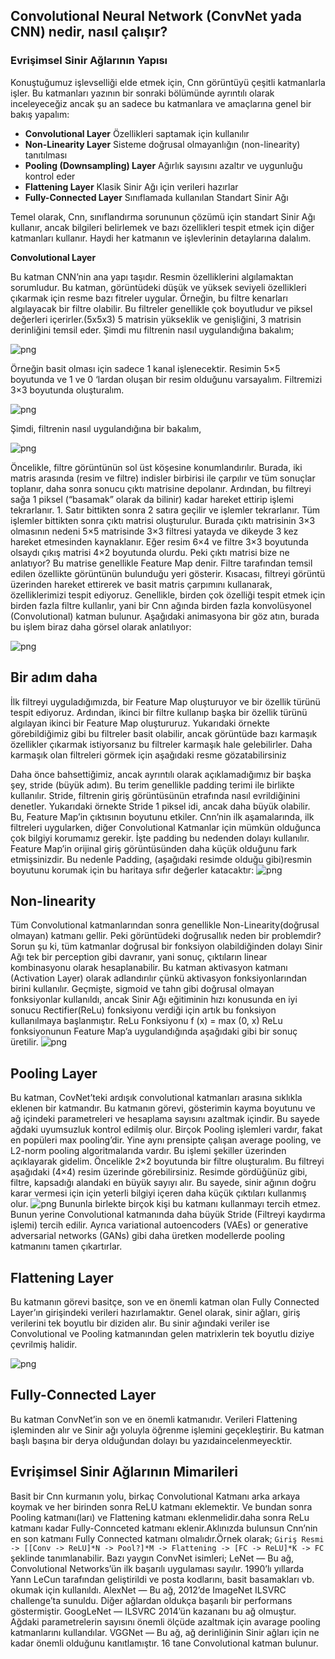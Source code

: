 ## Convolutional Neural Network (ConvNet yada CNN) nedir, nasıl çalışır?

### Evrişimsel Sinir Ağlarının Yapısı
Konuştuğumuz işlevselliği elde etmek için, Cnn görüntüyü çeşitli katmanlarla işler.
Bu katmanları yazının bir sonraki bölümünde ayrıntılı olarak inceleyeceğiz ancak şu an sadece bu katmanlara ve 
amaçlarına genel bir bakış yapalım:
  - **Convolutional Layer**  Özellikleri saptamak için kullanılır
  - **Non-Linearity Layer** Sisteme doğrusal olmayanlığın (non-linearity) tanıtılması
  - **Pooling (Downsampling) Layer** Ağırlık sayısını azaltır ve uygunluğu kontrol eder
  - **Flattening Layer** Klasik Sinir Ağı için verileri hazırlar
  - **Fully-Connected Layer**  Sınıflamada kullanılan Standart Sinir Ağı
  
  
  Temel olarak, Cnn, sınıflandırma sorununun çözümü için standart Sinir Ağı kullanır,
  ancak bilgileri belirlemek ve bazı özellikleri tespit etmek için diğer katmanları kullanır.
Haydi her katmanın ve işlevlerinin detaylarına dalalım.

**Convolutional Layer**

Bu katman CNN’nin ana yapı taşıdır. Resmin özelliklerini algılamaktan sorumludur. Bu katman, görüntüdeki düşük ve yüksek seviyeli özellikleri çıkarmak için resme bazı fitreler uygular. Örneğin, bu filtre kenarları algılayacak bir filtre olabilir. Bu filtreler genellikle çok boyutludur ve piksel değerleri içerirler.(5x5x3) 5 matrisin yükseklik ve genişliğini, 3 matrisin derinliğini temsil eder.
Şimdi mu filtrenin nasıl uygulandığına bakalım;

![png](imgs/cnn1.png?raw=true)

Örneğin basit olması için sadece 1 kanal işlenecektir.
Resimin 5×5 boyutunda ve 1 ve 0 ‘lardan oluşan bir resim olduğunu varsayalım. Filtremizi 3×3 boyutunda oluşturalım.

![png](imgs/cnn2.png?raw=true)

Şimdi, filtrenin nasıl uygulandığına bir bakalım,

![png](imgs/cnn3.png?raw=true)

Öncelikle, filtre görüntünün sol üst köşesine konumlandırılır. Burada, iki matris arasında (resim ve filtre) indisler birbirisi ile çarpılır ve tüm sonuçlar toplanır, daha sonra sonucu çıktı matrisine depolanır. Ardından, bu filtreyi sağa 1 piksel (“basamak” olarak da bilinir) kadar hareket ettirip işlemi tekrarlanır. 1. Satır bittikten sonra 2 satıra geçilir ve işlemler tekrarlanır. Tüm işlemler bittikten sonra çıktı matrisi oluşturulur. Burada çıktı matrisinin 3×3 olmasının nedeni 5×5 matrisinde 3×3 filtresi yatayda ve dikeyde 3 kez hareket etmesinden kaynaklanır.
Eğer resim 6×4 ve filtre 3×3 boyutunda olsaydı çıkış matrisi 4×2 boyutunda olurdu.
Peki çıktı matrisi bize ne anlatıyor? Bu matrise genellikle Feature Map denir. Filtre tarafından temsil edilen özellikte görüntünün bulunduğu yeri gösterir. Kısacası, filtreyi görüntü üzerinden hareket ettirerek ve basit matris çarpımını kullanarak, özelliklerimizi tespit ediyoruz.
Genellikle, birden çok özelliği tespit etmek için birden fazla filtre kullanlır, yani bir Cnn ağında birden fazla konvolüsyonel (Convolutional) katman bulunur. Aşağıdaki animasyona bir göz atın, burada bu işlem biraz daha görsel olarak anlatılıyor:

![png](imgs/cnn4.png?raw=true)

## Bir adım daha
İlk filtreyi uyguladığımızda, bir Feature Map oluşturuyor ve bir özellik türünü tespit ediyoruz. Ardından, ikinci bir filtre kullanıp başka bir özellik türünü algılayan ikinci bir Feature Map oluştururuz.
Yukarıdaki örnekte görebildiğimiz gibi bu filtreler basit olabilir, ancak görüntüde bazı karmaşık özellikler çıkarmak istiyorsanız bu filtreler karmaşık hale gelebilirler. Daha karmaşık olan filtreleri görmek için aşağıdaki resme gözatabilirsiniz

Daha önce bahsettiğimiz, ancak ayrıntılı olarak açıklamadığımız bir başka şey, stride (büyük adım).
Bu terim genellikle padding terimi ile birlikte kullanılır. Stride, filtrenin giriş görüntüsünün etrafında nasıl evrildiğinini denetler. Yukarıdaki örnekte Stride 1 piksel idi, ancak daha büyük olabilir. Bu, Feature Map’in çıktısının boyutunu etkiler.
Cnn’nin ilk aşamalarında, ilk filtreleri uygularken, diğer Convolutional Katmanlar için mümkün olduğunca çok bilgiyi korumamız gerekir. İşte padding bu nedenden dolayı kullanılır. Feature Map’in orijinal giriş görüntüsünden daha küçük olduğunu fark etmişsinizdir. Bu nedenle Padding, (aşağıdaki resimde olduğu gibi)resmin boyutunu korumak için bu haritaya sıfır değerler katacaktır:
![png](imgs/cnn5.png?raw=true)

## Non-linearity
Tüm Convolutional katmanlarından sonra genellikle Non-Linearity(doğrusal olmayan) katmanı gellir. Peki görüntüdeki doğrusallık neden bir problemdir? Sorun şu ki, tüm katmanlar doğrusal bir fonksiyon olabildiğinden dolayı Sinir Ağı tek bir perception gibi davranır, yani sonuç, çıktıların linear kombinasyonu olarak hesaplanabilir.
Bu katman aktivasyon katmanı (Activation Layer) olarak adlandırılır çünkü aktivasyon fonksiyonlarından birini kullanılır. Geçmişte, sigmoid ve tahn gibi doğrusal olmayan fonksiyonlar kullanıldı, ancak Sinir Ağı eğitiminin hızı konusunda en iyi sonucu Rectifier(ReLu) fonksiyonu verdiği için artık bu fonksiyon kullanılmaya başlanmıştır.
ReLu Fonksiyonu f (x) = max (0, x)
ReLu fonksiyonunun Feature Map’a uygulandığında aşağıdaki gibi bir sonuç üretilir.
![png](imgs/cnn6.png?raw=true)

## Pooling Layer
Bu katman, CovNet’teki ardışık convolutional katmanları arasına sıklıkla eklenen bir katmandır. Bu katmanın görevi, gösterimin kayma boyutunu ve ağ içindeki parametreleri ve hesaplama sayısını azaltmak içindir. Bu sayede ağdaki uyumsuzluk kontrol edilmiş olur. Birçok Pooling işlemleri vardır, fakat en popüleri max pooling’dir. Yine aynı prensipte çalışan average pooling, ve L2-norm pooling algoritmalarıda vardır.
Bu işlemi şekiller üzerinden açıklayarak gidelim. Öncelikle 2×2 boyutunda bir filtre oluşturalım. Bu filtreyi aşağıdaki (4×4) resim üzerinde görebilirsiniz. Resimde gördüğünüz gibi, filtre, kapsadığı alandaki en büyük sayıyı alır. Bu sayede, sinir ağının doğru karar vermesi için için yeterli bilgiyi içeren daha küçük çıktıları kullanmış olur.
![png](imgs/cnn7.png?raw=true)
Bununla birlekte birçok kişi bu katmanı kullanmayı tercih etmez. Bunun yerine Convolutional katmanında daha büyük Stride (Filtreyi kaydırma işlemi) tercih edilir. Ayrıca variational autoencoders (VAEs) or generative adversarial networks (GANs) gibi daha üretken modellerde pooling katmanını tamen çıkartırlar.
## Flattening Layer
Bu katmanın görevi basitçe, son ve en önemli katman olan Fully Connected Layer’ın girişindeki verileri hazırlamaktır. Genel olarak, sinir ağları, giriş verilerini tek boyutlu bir diziden alır. Bu sinir ağındaki veriler ise Convolutional ve Pooling katmanından gelen matrixlerin tek boyutlu diziye çevrilmiş halidir.

![png](imgs/cnn8.png?raw=true)

## Fully-Connected Layer
Bu katman ConvNet’in son ve en önemli katmanıdır. Verileri Flattening işleminden alır ve Sinir ağı yoluyla öğrenme işlemini geçekleştirir.
Bu katman başlı başına bir derya olduğundan dolayı bu yazıdaincelenmeyecktir.

## Evrişimsel Sinir Ağlarının Mimarileri
Basit bir Cnn kurmanın yolu, birkaç Convolutional Katmanı arka arkaya koymak ve her birinden sonra ReLU katmanı eklemektir. Ve bundan sonra Pooling katmanı(ları) ve Flattening katmanı eklenmelidir.daha sonra ReLu katmanı kadar Fully-Connceted katmanı eklenir.Aklınızda bulunsun Cnn’nin en son katmanı Fully Connected katmanı olmalıdır.Örnek olarak;
```Giriş Resmi -> [[Conv -> ReLU]*N -> Pool?]*M -> Flattening -> [FC -> ReLU]*K -> FC```
şeklinde tanımlanabilir.
Bazı yaygın ConvNet isimleri;
LeNet — Bu ağ, Convolutional Networks’ün ilk başarılı uygulaması sayılır. 1990’lı yıllarda Yann LeCun tarafından geliştirildi ve posta kodlarını, basit basamakları vb. okumak için kullanıldı.
AlexNet — Bu ağ, 2012’de ImageNet ILSVRC challenge’ta sunuldu. Diğer ağlardan oldukça başarılı bir performans göstermiştir.
GoogLeNet — ILSVRC 2014’ün kazananı bu ağ olmuştur. Ağdaki parametrelerin sayısını önemli ölçüde azaltmak için avarage pooling katmanlarını kullandılar.
VGGNet — Bu ağ, ağ derinliğinin Sinir ağları için ne kadar önemli olduğunu kanıtlamıştır. 16 tane Convolutional katman bulunur.

